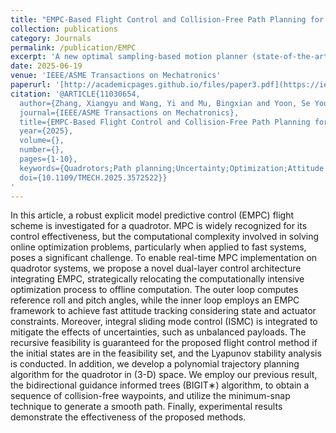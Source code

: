 ```yaml
---
title: "EMPC-Based Flight Control and Collision-Free Path Planning for a Quadrotor With Unbalanced Payload"
collection: publications
category: Journals
permalink: /publication/EMPC
excerpt: 'A new optimal sampling-based motion planner (state-of-the-art)'
date: 2025-06-19
venue: 'IEEE/ASME Transactions on Mechatronics'
paperurl: '[http://academicpages.github.io/files/paper3.pdf](https://ieeexplore.ieee.org/abstract/document/11030654)'
citation: '@ARTICLE{11030654,
  author={Zhang, Xiangyu and Wang, Yi and Mu, Bingxian and Yoon, Se Young},
  journal={IEEE/ASME Transactions on Mechatronics}, 
  title={EMPC-Based Flight Control and Collision-Free Path Planning for a Quadrotor With Unbalanced Payload}, 
  year={2025},
  volume={},
  number={},
  pages={1-10},
  keywords={Quadrotors;Path planning;Uncertainty;Optimization;Attitude control;Real-time systems;Propellers;Three-dimensional displays;Trajectory;Tracking loops;3-D path planning;bidirectional guidance informed trees (BIGIT*);explicit model predictive control (EMPC);integral sliding mode control (ISMC);minimum snap trajectory generation;quadrotor},
  doi={10.1109/TMECH.2025.3572522}}
'
---
```


In this article, a robust explicit model predictive control (EMPC) flight scheme is investigated for
a quadrotor. MPC is widely recognized for its control effectiveness, but the computational complexity involved in
solving online optimization problems, particularly when applied to fast systems, poses a significant challenge. To enable real-time MPC implementation on quadrotor systems,
we propose a novel dual-layer control architecture integrating EMPC, strategically relocating the computationally
intensive optimization process to offline computation. The
outer loop computes reference roll and pitch angles, while
the inner loop employs an EMPC framework to achieve
fast attitude tracking considering state and actuator constraints. Moreover, integral sliding mode control (ISMC) is
integrated to mitigate the effects of uncertainties, such as
unbalanced payloads. The recursive feasibility is guaranteed for the proposed flight control method if the initial
states are in the feasibility set, and the Lyapunov stability analysis is conducted. In addition, we develop a polynomial trajectory planning algorithm for the quadrotor in
(3-D) space. We employ our previous result, the bidirectional guidance informed trees (BIGIT∗) algorithm, to obtain a sequence of collision-free waypoints, and utilize the
minimum-snap technique to generate a smooth path. Finally, experimental results demonstrate the effectiveness of
the proposed methods.

